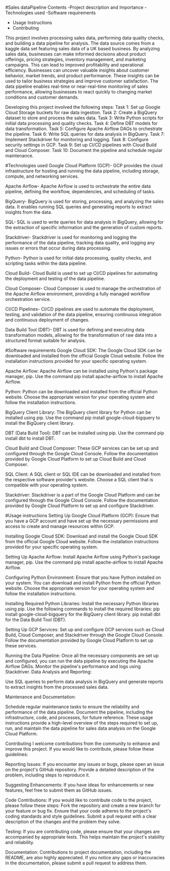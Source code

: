 #Sales dataPipeline
Contents
-Project description and Importance
-Technologies used
-Software requirements
- Usage Instructions
- Contributing

This project involves processing sales data, performing data quality checks, and building a data pipeline for analysis. The data source comes from a kaggle data set featuring sales data of a UK based business.  By analyzing sales data, businesses can make informed decisions about product offerings, pricing strategies, inventory management, and marketing campaigns. This can lead to improved profitability and operational efficiency. Businesses can uncover valuable insights about customer behavior, market trends, and product performance. These insights can be used to tailor business strategies and improve customer satisfaction.  The data pipeline enables real-time or near-real-time monitoring of sales performance, allowing businesses to react quickly to changing market conditions and customer demands.

Developing this project involved the following steps:
Task 1: Set up Google Cloud Storage buckets for raw data ingestion.
Task 2: Create a BigQuery dataset to store and process the sales data.
Task 3: Write Python scripts for initial data processing and quality checks.
Task 4: Define DBT models for data transformation.
Task 5: Configure Apache Airflow DAGs to orchestrate the pipeline.
Task 6: Write SQL queries for data analysis in BigQuery.
Task 7: Implement Stackdriver for monitoring and logging.
Task 8: Configure security settings in GCP.
Task 9: Set up CI/CD pipelines with Cloud Build and Cloud Composer.
Task 10: Document the pipeline and schedule regular maintenance.

#Technologies used
Google Cloud Platform (GCP)- GCP provides the cloud infrastructure for hosting and running the data pipeline, including storage, compute, and networking services.

Apache Airflow- Apache Airflow is used to orchestrate the entire data pipeline, defining the workflow, dependencies, and scheduling of tasks.

BigQuery- BigQuery is used for storing, processing, and analyzing the sales data. It enables running SQL queries and generating reports to extract insights from the data.

SQL- SQL is used to write queries for data analysis in BigQuery, allowing for the extraction of specific information and the generation of custom reports.

Stackdriver- Stackdriver is used for monitoring and logging the performance of the data pipeline, tracking data quality, and logging any issues or errors that occur during data processing.

Python- Python is used for initial data processing, quality checks, and scripting tasks within the data pipeline.

Cloud Build- Cloud Build is used to set up CI/CD pipelines for automating the deployment and testing of the data pipeline.

Cloud Composer- Cloud Composer is used to manage the orchestration of the Apache Airflow environment, providing a fully managed workflow orchestration service.

CI/CD Pipelines- CI/CD pipelines are used to automate the deployment, testing, and validation of the data pipeline, ensuring continuous integration and continuous deployment of changes.

Data Build Tool (DBT)- DBT is used for defining and executing data transformation models, allowing for the transformation of raw data into a structured format suitable for analysis.


#Software requirements
Google Cloud SDK:
The Google Cloud SDK can be downloaded and installed from the official Google Cloud website. Follow the installation instructions provided for your specific operating system.

Apache Airflow:
Apache Airflow can be installed using Python's package manager, pip. Use the command pip install apache-airflow to install Apache Airflow.

Python:
Python can be downloaded and installed from the official Python website. Choose the appropriate version for your operating system and follow the installation instructions.

BigQuery Client Library:
The BigQuery client library for Python can be installed using pip. Use the command pip install google-cloud-bigquery to install the BigQuery client library.

DBT (Data Build Tool):
DBT can be installed using pip. Use the command pip install dbt to install DBT.

Cloud Build and Cloud Composer:
These GCP services can be set up and configured through the Google Cloud Console. Follow the documentation provided by Google Cloud Platform to set up Cloud Build and Cloud Composer.

SQL Client:
A SQL client or SQL IDE can be downloaded and installed from the respective software provider's website. Choose a SQL client that is compatible with your operating system.

Stackdriver:
Stackdriver is a part of the Google Cloud Platform and can be configured through the Google Cloud Console. Follow the documentation provided by Google Cloud Platform to set up and configure Stackdriver.


#Usage instructions 
Setting Up Google Cloud Platform (GCP):
Ensure that you have a GCP account and have set up the necessary permissions and access to create and manage resources within GCP.

Installing Google Cloud SDK:
Download and install the Google Cloud SDK from the official Google Cloud website. Follow the installation instructions provided for your specific operating system.

Setting Up Apache Airflow:
Install Apache Airflow using Python's package manager, pip. Use the command pip install apache-airflow to install Apache Airflow.

Configuring Python Environment:
Ensure that you have Python installed on your system. You can download and install Python from the official Python website. Choose the appropriate version for your operating system and follow the installation instructions.

Installing Required Python Libraries:
Install the necessary Python libraries using pip. Use the following commands to install the required libraries:
pip install google-cloud-bigquery for the BigQuery client library.
pip install dbt for the Data Build Tool (DBT).

Setting Up GCP Services:
Set up and configure GCP services such as Cloud Build, Cloud Composer, and Stackdriver through the Google Cloud Console. Follow the documentation provided by Google Cloud Platform to set up these services.

Running the Data Pipeline:
Once all the necessary components are set up and configured, you can run the data pipeline by executing the Apache Airflow DAGs. Monitor the pipeline's performance and logs using Stackdriver.
Data Analysis and Reporting:

Use SQL queries to perform data analysis in BigQuery and generate reports to extract insights from the processed sales data.

Maintenance and Documentation:


Schedule regular maintenance tasks to ensure the reliability and performance of the data pipeline. Document the pipeline, including the infrastructure, code, and processes, for future reference.
These usage instructions provide a high-level overview of the steps required to set up, run, and maintain the data pipeline for sales data analysis on the Google Cloud Platform.


Contributing
I welcome contributions from the community to enhance and improve this project. If you would like to contribute, please follow these guidelines:

 Reporting Issues:
If you encounter any issues or bugs, please open an issue on the project's GitHub repository. Provide a detailed description of the problem, including steps to reproduce it.

Suggesting Enhancements:
If you have ideas for enhancements or new features, feel free to submit them as GitHub issues.

Code Contributions:
If you would like to contribute code to the project, please follow these steps:
Fork the repository and create a new branch for your feature or bug fix.
Ensure that your code adheres to the project's coding standards and style guidelines.
Submit a pull request with a clear description of the changes and the problem they solve.


Testing:
If you are contributing code, please ensure that your changes are accompanied by appropriate tests. This helps maintain the project's stability and reliability.

Documentation:
Contributions to project documentation, including the README, are also highly appreciated. If you notice any gaps or inaccuracies in the documentation, please submit a pull request to address them.

